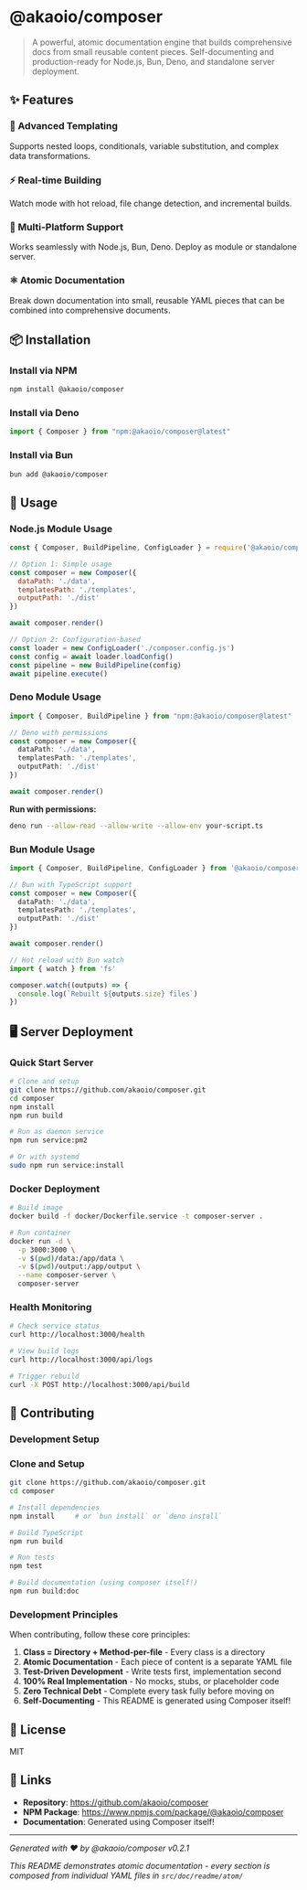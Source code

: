 # @akaoio/composer

> A powerful, atomic documentation engine that builds comprehensive docs from small reusable content pieces. Self-documenting and production-ready for Node.js, Bun, Deno, and standalone server deployment.

## ✨ Features


### 📝 Advanced Templating

Supports nested loops, conditionals, variable substitution, and complex data transformations.


### ⚡ Real-time Building

Watch mode with hot reload, file change detection, and incremental builds.


### 🚀 Multi-Platform Support

Works seamlessly with Node.js, Bun, Deno. Deploy as module or standalone server.


### ⚛️ Atomic Documentation

Break down documentation into small, reusable YAML pieces that can be combined into comprehensive documents.



## 📦 Installation


### Install via NPM

```bash
npm install @akaoio/composer
```



### Install via Deno

```typescript
import { Composer } from "npm:@akaoio/composer@latest"
```



### Install via Bun

```bash
bun add @akaoio/composer
```




## 🚀 Usage


### Node.js Module Usage

```javascript
const { Composer, BuildPipeline, ConfigLoader } = require('@akaoio/composer')

// Option 1: Simple usage
const composer = new Composer({
  dataPath: './data',
  templatesPath: './templates', 
  outputPath: './dist'
})

await composer.render()

// Option 2: Configuration-based
const loader = new ConfigLoader('./composer.config.js')
const config = await loader.loadConfig()
const pipeline = new BuildPipeline(config)
await pipeline.execute()
```



### Deno Module Usage

```typescript
import { Composer, BuildPipeline } from "npm:@akaoio/composer@latest"

// Deno with permissions
const composer = new Composer({
  dataPath: './data',
  templatesPath: './templates',
  outputPath: './dist'
})

await composer.render()
```

**Run with permissions:**
```bash
deno run --allow-read --allow-write --allow-env your-script.ts
```



### Bun Module Usage

```typescript
import { Composer, BuildPipeline, ConfigLoader } from '@akaoio/composer'

// Bun with TypeScript support
const composer = new Composer({
  dataPath: './data',
  templatesPath: './templates',
  outputPath: './dist'
})

await composer.render()

// Hot reload with Bun watch
import { watch } from 'fs'

composer.watch((outputs) => {
  console.log(`Rebuilt ${outputs.size} files`)
})
```




## 🖥️ Server Deployment

### Quick Start Server

```bash
# Clone and setup
git clone https://github.com/akaoio/composer.git
cd composer
npm install
npm run build

# Run as daemon service
npm run service:pm2

# Or with systemd
sudo npm run service:install
```

### Docker Deployment

```bash
# Build image
docker build -f docker/Dockerfile.service -t composer-server .

# Run container
docker run -d \
  -p 3000:3000 \
  -v $(pwd)/data:/app/data \
  -v $(pwd)/output:/app/output \
  --name composer-server \
  composer-server
```

### Health Monitoring

```bash
# Check service status
curl http://localhost:3000/health

# View build logs
curl http://localhost:3000/api/logs

# Trigger rebuild
curl -X POST http://localhost:3000/api/build
```


## 🤝 Contributing


### Development Setup

### Clone and Setup

```bash
git clone https://github.com/akaoio/composer.git
cd composer

# Install dependencies
npm install     # or `bun install` or `deno install`

# Build TypeScript
npm run build

# Run tests
npm test

# Build documentation (using composer itself!)
npm run build:doc
```



### Development Principles

When contributing, follow these core principles:

1. **Class = Directory + Method-per-file** - Every class is a directory
2. **Atomic Documentation** - Each piece of content is a separate YAML file
3. **Test-Driven Development** - Write tests first, implementation second
4. **100% Real Implementation** - No mocks, stubs, or placeholder code
5. **Zero Technical Debt** - Complete every task fully before moving on
6. **Self-Documenting** - This README is generated using Composer itself!




## 📄 License

MIT

## 🔗 Links

- **Repository**: https://github.com/akaoio/composer
- **NPM Package**: https://www.npmjs.com/package/@akaoio/composer
- **Documentation**: Generated using Composer itself!

---

*Generated with ❤️ by @akaoio/composer v0.2.1*

*This README demonstrates atomic documentation - every section is composed from individual YAML files in `src/doc/readme/atom/`*